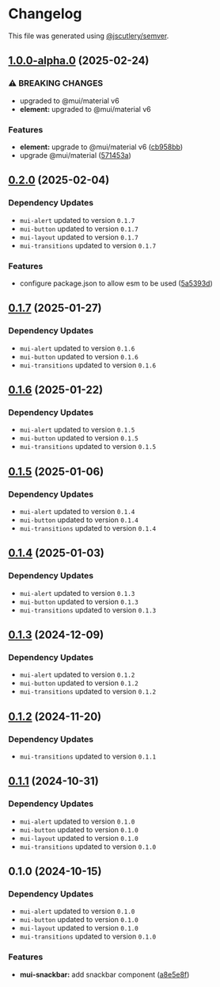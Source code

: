 # Changelog

This file was generated using [@jscutlery/semver](https://github.com/jscutlery/semver).

## [1.0.0-alpha.0](https://github.com/Availity/element/compare/@availity/mui-snackbar@0.2.0...@availity/mui-snackbar@1.0.0-alpha.0) (2025-02-24)


### ⚠ BREAKING CHANGES

* upgraded to @mui/material v6
* **element:** upgraded to @mui/material v6

### Features

* **element:** upgrade to @mui/material v6 ([cb958bb](https://github.com/Availity/element/commit/cb958bba99a4f1ee6dab323f0ff54b69e6fd3493))
* upgrade @mui/material ([571453a](https://github.com/Availity/element/commit/571453a34b21c344594ab4c03bc497d19aba942b))

## [0.2.0](https://github.com/Availity/element/compare/@availity/mui-snackbar@0.1.7...@availity/mui-snackbar@0.2.0) (2025-02-04)

### Dependency Updates

* `mui-alert` updated to version `0.1.7`
* `mui-button` updated to version `0.1.7`
* `mui-layout` updated to version `0.1.7`
* `mui-transitions` updated to version `0.1.7`

### Features

* configure package.json to allow esm to be used ([5a5393d](https://github.com/Availity/element/commit/5a5393de761f52608e714dd94a05106937dd95db))

## [0.1.7](https://github.com/Availity/element/compare/@availity/mui-snackbar@0.1.6...@availity/mui-snackbar@0.1.7) (2025-01-27)

### Dependency Updates

* `mui-alert` updated to version `0.1.6`
* `mui-button` updated to version `0.1.6`
* `mui-transitions` updated to version `0.1.6`
## [0.1.6](https://github.com/Availity/element/compare/@availity/mui-snackbar@0.1.5...@availity/mui-snackbar@0.1.6) (2025-01-22)

### Dependency Updates

* `mui-alert` updated to version `0.1.5`
* `mui-button` updated to version `0.1.5`
* `mui-transitions` updated to version `0.1.5`
## [0.1.5](https://github.com/Availity/element/compare/@availity/mui-snackbar@0.1.4...@availity/mui-snackbar@0.1.5) (2025-01-06)

### Dependency Updates

* `mui-alert` updated to version `0.1.4`
* `mui-button` updated to version `0.1.4`
* `mui-transitions` updated to version `0.1.4`
## [0.1.4](https://github.com/Availity/element/compare/@availity/mui-snackbar@0.1.3...@availity/mui-snackbar@0.1.4) (2025-01-03)

### Dependency Updates

* `mui-alert` updated to version `0.1.3`
* `mui-button` updated to version `0.1.3`
* `mui-transitions` updated to version `0.1.3`
## [0.1.3](https://github.com/Availity/element/compare/@availity/mui-snackbar@0.1.2...@availity/mui-snackbar@0.1.3) (2024-12-09)

### Dependency Updates

* `mui-alert` updated to version `0.1.2`
* `mui-button` updated to version `0.1.2`
* `mui-transitions` updated to version `0.1.2`
## [0.1.2](https://github.com/Availity/element/compare/@availity/mui-snackbar@0.1.1...@availity/mui-snackbar@0.1.2) (2024-11-20)

### Dependency Updates

* `mui-transitions` updated to version `0.1.1`
## [0.1.1](https://github.com/Availity/element/compare/@availity/mui-snackbar@0.1.0...@availity/mui-snackbar@0.1.1) (2024-10-31)

### Dependency Updates

* `mui-alert` updated to version `0.1.0`
* `mui-button` updated to version `0.1.0`
* `mui-layout` updated to version `0.1.0`
* `mui-transitions` updated to version `0.1.0`
## 0.1.0 (2024-10-15)

### Dependency Updates

* `mui-alert` updated to version `0.1.0`
* `mui-button` updated to version `0.1.0`
* `mui-layout` updated to version `0.1.0`
* `mui-transitions` updated to version `0.1.0`

### Features

* **mui-snackbar:** add snackbar component ([a8e5e8f](https://github.com/Availity/element/commit/a8e5e8f64c0b810ecbd3e2099d8a6354e3c005bc))
